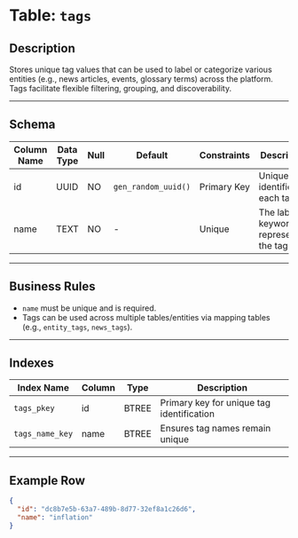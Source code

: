 # Table: `tags`

## Description

Stores unique tag values that can be used to label or categorize various entities (e.g., news articles, events, glossary terms) across the platform. Tags facilitate flexible filtering, grouping, and discoverability.

---

## Schema

| Column Name | Data Type | Null | Default             | Constraints | Description                               |
| ----------- | --------- | ---- | ------------------- | ----------- | ----------------------------------------- |
| id          | UUID      | NO   | `gen_random_uuid()` | Primary Key | Unique identifier for each tag            |
| name        | TEXT      | NO   | -                   | Unique      | The label or keyword representing the tag |

---

## Business Rules

* `name` must be unique and is required.
* Tags can be used across multiple tables/entities via mapping tables (e.g., `entity_tags`, `news_tags`).

---

## Indexes

| Index Name      | Column | Type  | Description                               |
| --------------- | ------ | ----- | ----------------------------------------- |
| `tags_pkey`     | id     | BTREE | Primary key for unique tag identification |
| `tags_name_key` | name   | BTREE | Ensures tag names remain unique           |

---

## Example Row

```json
{
  "id": "dc8b7e5b-63a7-489b-8d77-32ef8a1c26d6",
  "name": "inflation"
}
```